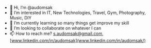 - 👋 Hi, I’m @audomsak
- 👀 I’m interested in IT, New Technologies, Travel, Gym, Photography, Music, DIY
- 🌱 I’m currently learning so many things get improve my skill
- 💞️ I’m looking to collaborate on whatever I can
- 📫 How to reach me? s.audomsak@gmail.com, [www.linkedin.com/in/audomsak](www.linkedin.com/in/audomsak/)

<!---
audomsak/audomsak is a ✨ special ✨ repository because its `README.md` (this file) appears on your GitHub profile.
You can click the Preview link to take a look at your changes.
--->
